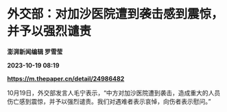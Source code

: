 # 外交部：对加沙医院遭到袭击感到震惊，并予以强烈谴责
**澎湃新闻编辑 罗雪莹**

**2023-10-19 08:19**

**https://m.thepaper.cn/detail/24986482**

10月19日，外交部发言人毛宁表示，“中方对加沙医院遭到袭击，造成重大的人员伤亡感到震惊，并予以强烈谴责。我们对遇难者表示哀悼，向伤者表示慰问。”